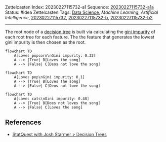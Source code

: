 Zettelcasten Index: 20230227115732-a1
Sequence: [20230227115732-a1a](20230227115732-a1a.md)
Status: #idea
Zettelcasten Tags: [Data Science](../map-of-content/Data%20Science.md), *Machine Learning*, *Artificial Intelligence*, [20230227115732](20230227115732.md), [20230227115732-b](20230227115732-b.md), [20230227115732-b2](20230227115732-b2.md)

---

The root node of a [decision tree](20230227115732.md) is built via calculating the [gini impurity](20230227115732-b2.md) of each root tree for each feature. The the feature that generates the lowest gini impurity is then chosen as the root.

````mermaid
flowchart TD
    A[Loves popcorn\nGini impurity: 0.32]
    A --> |True| B[Loves the song]
    A --> |False| C[Deos not love the song]
````

````mermaid
flowchart TD
    A[Loves pop\nGini impurity: 0.1]
    A --> |True| B[Loves the song]
    A --> |False| C[Deos not love the song]
````

````mermaid
flowchart TD
    A[Loves cats\nGini impurity: 0.48]
    A --> |True| B[Does not loves the song]
    A --> |False| C[Loves the song]
````

## References

* [StatQuest with Josh Starmer > Decision Trees](../references/StatQuest%20with%20Josh%20Starmer.md#decision-trees)
